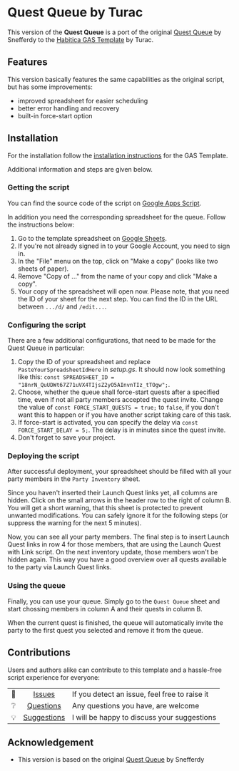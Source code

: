 # Quest Queue by Turac
This version of the **Quest Queue** is a port of the original [Quest Queue](https://habitica.fandom.com/wiki/Quest_Queue) by Snefferdy to the [Habitica GAS Template](https://habitica.fandom.com/wiki/Habitica_GAS_Template) by Turac.

## Features
This version basically features the same capabilities as the original script, but has some improvements:

* improved spreadsheet for easier scheduling
* better error handling and recovery
* built-in force-start option

## Installation
For the installation follow the [installation instructions](https://habitica.fandom.com/wiki/Habitica_GAS_Template#Installation) for the GAS Template.

Additional information and steps are given below.

### Getting the script
You can find the source code of the script on [Google Apps Script](https://script.google.com/home/projects/169PoeLHqZnicfFkBoW1xreQxtWSx7Ch-_QT0W0VpYXMa3laQNwafquVh/edit).

In addition you need the corresponding spreadsheet for the queue. Follow the instructions below:

1. Go to the template spreadsheet on [Google Sheets](https://docs.google.com/spreadsheets/d/18nrN_QuUDWt67Z71uVX4TIjsZ2yO5AInvnTIz_tTOgw/edit?usp=sharing).
2. If you're not already signed in to your Google Account, you need to sign in.
3. In the "File" menu on the top, click on "Make a copy" (looks like two sheets of paper).
4. Remove "Copy of ..." from the name of your copy and click "Make a copy".
5. Your copy of the spreadsheet will open now. Please note, that you need the ID of your sheet for the next step. You can find the ID in the URL between `.../d/` and `/edit...`.

### Configuring the script
There are a few additional configurations, that need to be made for the Quest Queue in particular:

1. Copy the ID of your spreadsheet and replace `PasteYourSpreadsheetIdHere` in *setup.gs*. It should now look something like this: `const SPREADSHEET_ID = "18nrN_QuUDWt67Z71uVX4TIjsZ2yO5AInvnTIz_tTOgw";`.
2. Choose, whether the queue shall force-start quests after a specified time, even if not all party members accepted the quest invite. Change the value of `const FORCE_START_QUESTS = true;` to `false`, if you don't want this to happen or if you have another script taking care of this task.
3. If force-start is activated, you can specify the delay via `const FORCE_START_DELAY = 5;`. The delay is in minutes since the quest invite.
4. Don't forget to save your project.

### Deploying the script
After successful deployment, your spreadsheet should be filled with all your party members in the `Party Inventory` sheet.

Since you haven't inserted their Launch Quest links yet, all columns are hidden. Click on the small arrows in the header row to the right of column B. You will get a short warning, that this sheet is protected to prevent unwanted modifications. You can safely ignore it for the following steps (or suppress the warning for the next 5 minutes).

Now, you can see all your party members. The final step is to insert Launch Quest links in row 4 for those members, that are using the Launch Quest with Link script. On the next inventory update, those members won't be hidden again. This way you have a good overview over all quests available to the party via Launch Quest links.

### Using the queue
Finally, you can use your queue. Simply go to the `Quest Queue` sheet and start chossing members in column A and their quests in column B.

When the current quest is finished, the queue will automatically invite the party to the first quest you selected and remove it from the queue.

## Contributions
Users and authors alike can contribute to this template and a hassle-free script experience for everyone:

|  |  |  |
| :---: | :---: | --- |
| :lady_beetle: | [Issues](https://github.com/ramotar/habitica-quest-queue/issues) | If you detect an issue, feel free to raise it |
| :grey_question: | [Questions](https://github.com/ramotar/habitica-quest-queue/discussions/categories/q-a) | Any questions you have, are welcome |
| :bulb: | [Suggestions](https://github.com/ramotar/habitica-quest-queue/discussions/categories/suggestions) | I will be happy to discuss your suggestions |

## Acknowledgement
* This version is based on the original [Quest Queue](https://habitica.fandom.com/wiki/Quest_Queue) by Snefferdy
